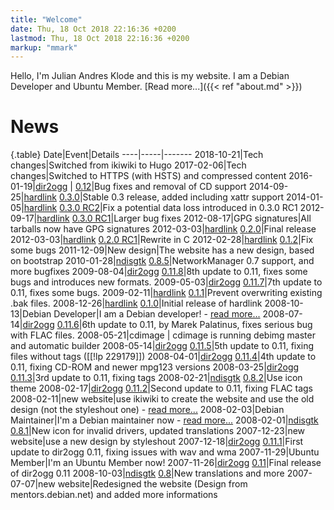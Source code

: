 ```yaml
---
title: "Welcome"
date: Thu, 18 Oct 2018 22:16:36 +0200
lastmod: Thu, 18 Oct 2018 22:16:36 +0200
markup: "mmark"
---
```




Hello, I'm Julian Andres Klode and this is my website. I am a Debian
Developer and Ubuntu Member. [Read more...]({{< ref "about.md" >}})

# News


{.table}
Date|Event|Details
----|-----|-------
2018-10-21|Tech changes|Switched from ikiwiki to Hugo
2017-02-06|Tech changes|Switched to HTTPS (with HSTS) and compressed content
2016-01-19|[dir2ogg]([projects/dir2ogg) | [0.12](projects/dir2ogg/0.12/dir2ogg-0.12.tar.gz)|Bug fixes and removal of CD support
2014-09-25|[hardlink](projects/hardlink) [0.3.0](projects/hardlink/hardlink_0.3.0.tar.xz)|Stable 0.3 release, added including xattr support
2014-01-05|[hardlink](projects/hardlink) [0.3.0 RC2](projects/hardlink/hardlink_0.3.0~rc2.tar.gz)|Fix a potential data loss introduced in 0.3.0 RC1
2012-09-17|[hardlink](projects/hardlink) [0.3.0 RC1](projects/hardlink/hardlink_0.3.0~rc1.tar.gz)|Larger bug fixes
2012-08-17|GPG signatures|All tarballs now have GPG signatures
2012-03-03|[hardlink](projects/hardlink) [0.2.0](projects/hardlink/hardlink_0.2.0.tar.gz)|Final release
2012-03-03|[hardlink](projects/hardlink) [0.2.0 RC1](projects/hardlink/hardlink_0.2.0~rc1.tar.gz)|Rewrite in C
2012-02-28|[hardlink](projects/hardlink) [0.1.2](projects/hardlink/hardlink_0.1.2.tar.gz)|Fix some bugs
2011-12-09|New design|The website has a new design, based on bootstrap
2010-01-28|[ndisgtk](projects/ndisgtk) [0.8.5](projects/ndisgtk/ndisgtk-0.8.5.tar.gz)|NetworkManager 0.7 support, and more bugfixes
2009-08-04|[dir2ogg](projects/dir2ogg) [0.11.8](projects/dir2ogg/0.11/dir2ogg-0.11.8.tar.gz)|8th update to 0.11, fixes some bugs and introduces new formats.
2009-05-03|[dir2ogg](projects/dir2ogg) [0.11.7](projects/dir2ogg/0.11/dir2ogg-0.11.7.tar.gz)|7th update to 0.11, fixes some bugs.
2009-02-11|[hardlink](projects/hardlink) [0.1.1](projects/hardlink/hardlink_0.1.1.tar.gz)|Prevent overwriting existing .bak files.
2008-12-26|[hardlink](projects/hardlink) [0.1.0](projects/hardlink/hardlink_0.1.tar.gz)|Initial release of hardlink
2008-10-13|Debian Developer|I am a Debian developer! - [read more...](http://juliank.wordpress.com/2008/10/14/i-am-a-debian-developer-now/)
2008-07-14|[dir2ogg](projects/dir2ogg) [0.11.6](projects/dir2ogg/0.11/dir2ogg-0.11.6.tar.gz)|6th update to 0.11, by Marek Palatinus, fixes serious bug with FLAC files.
2008-05-21|cdimage | cdimage is running debimg master and automatic builder
2008-05-14|[dir2ogg](projects/dir2ogg) [0.11.5](projects/dir2ogg/0.11/dir2ogg-0.11.5.tar.gz)|5th update to 0.11, fixing files without tags ([[!lp 229179]])
2008-04-01|[dir2ogg](projects/dir2ogg) [0.11.4](projects/dir2ogg/0.11/dir2ogg-0.11.4.tar.gz)|4th update to 0.11, fixing CD-ROM and newer mpg123 versions
2008-03-25|[dir2ogg](projects/dir2ogg) [0.11.3](projects/dir2ogg/0.11/dir2ogg-0.11.3.tar.gz)|3rd update to 0.11, fixing tags
2008-02-21|[ndisgtk](projects/ndisgtk) [0.8.2](projects/ndisgtk/ndisgtk-0.8.2.tar.gz)|Use icon theme
2008-02-17|[dir2ogg](projects/dir2ogg) [0.11.2](projects/dir2ogg/0.11/dir2ogg-0.11.2.tar.gz)|Second update to 0.11, fixing FLAC tags
2008-02-11|new website|use ikiwiki to create the website and use the old design (not the styleshout one) - [read more...](http://juliank.wordpress.com/2008/02/11/jak-linux-website-now-powered-by-ikiwiki/)
2008-02-03|Debian Maintainer|I'm a Debian maintainer now - [read more...](http://juliank.wordpress.com/2008/02/04/debian-maintainer/)
2008-02-01|[ndisgtk](projects/ndisgtk) [0.8.1](projects/ndisgtk/ndisgtk-0.8.1.tar.gz)|New icon for invalid drivers, updated translations
2007-12-23|new website|use a new design by styleshout
2007-12-18|[dir2ogg](projects/dir2ogg) [0.11.1](projects/dir2ogg/0.11/dir2ogg-0.11.1.tar.gz)|First update to dir2ogg 0.11, fixing issues with wav and wma
2007-11-29|Ubuntu Member|I'm an Ubuntu Member now!
2007-11-26|[dir2ogg](projects/dir2ogg) [0.11](projects/dir2ogg/0.11/dir2ogg-0.11.tar.gz)|Final release of dir2ogg 0.11
2008-10-03|[ndisgtk](projects/ndisgtk) [0.8](projects/ndisgtk/ndisgtk-0.8.tar.gz)|New translations and more
2007-07-07|new website|Redesigned the website (Design from mentors.debian.net) and added more informations
